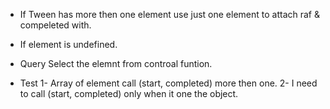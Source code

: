 - If Tween has more then one element use just one element to attach raf & compeleted with.
- If element is undefined.
- Query Select the elemnt from controal funtion.

- Test
  1- Array of element call (start, completed) more then one.
  2- I need to call (start, completed) only when it one the object.
